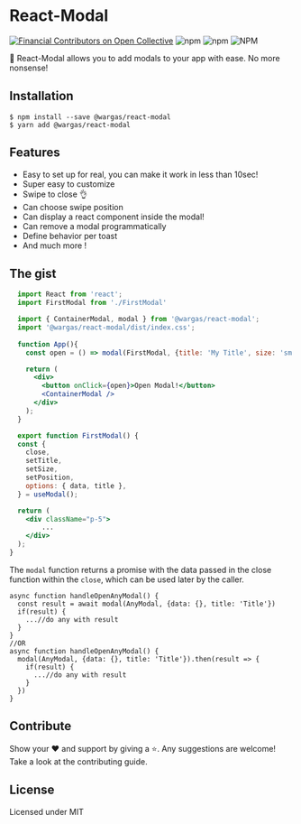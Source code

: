 # React-Modal

[![Financial Contributors on Open Collective](https://opencollective.com/react-modal/all/badge.svg?label=financial+contributors)](https://opencollective.com/react-modal) 
![npm](https://img.shields.io/npm/dm/@wargas/react-modal?label=%E2%8F%ACdownloads&style=for-the-badge)
![npm](https://img.shields.io/npm/v/@wargas/react-modal.svg?style=for-the-badge)
![NPM](https://img.shields.io/npm/l/@wargas/react-modal?label=%F0%9F%93%9Clicense&style=for-the-badge)


🎉 React-Modal allows you to add modals to your app with ease. No more nonsense!

## Installation

```
$ npm install --save @wargas/react-modal
$ yarn add @wargas/react-modal
```


## Features

- Easy to set up for real, you can make it work in less than 10sec!
- Super easy to customize
- Swipe to close 👌
- Can choose swipe position
- Can display a react component inside the modal!
- Can remove a modal programmatically
- Define behavior per toast
- And much more !

## The gist

```jsx
  import React from 'react';
  import FirstModal from './FirstModal'

  import { ContainerModal, modal } from '@wargas/react-modal';
  import '@wargas/react-modal/dist/index.css';
  
  function App(){
    const open = () => modal(FirstModal, {title: 'My Title', size: 'sm', position:'center'});

    return (
      <div>
        <button onClick={open}>Open Modal!</button>
        <ContainerModal />
      </div>
    );
  }
```

```jsx
  export function FirstModal() {
  const {
    close,
    setTitle,
    setSize,
    setPosition,
    options: { data, title },
  } = useModal();

  return (
    <div className="p-5">
        ...
    </div>
  );
}
```

The `modal` function returns a promise with the data passed in the close function within the `close`, which can be used later by the caller.

```tsx
async function handleOpenAnyModal() {
  const result = await modal(AnyModal, {data: {}, title: 'Title'})
  if(result) {
    ...//do any with result
  }
}
//OR
async function handleOpenAnyModal() {
  modal(AnyModal, {data: {}, title: 'Title'}).then(result => {
    if(result) {
      ...//do any with result
    }
  })
}
```

## Contribute

Show your ❤️ and support by giving a ⭐. Any suggestions are welcome! Take a look at the contributing guide.


## License

Licensed under MIT
